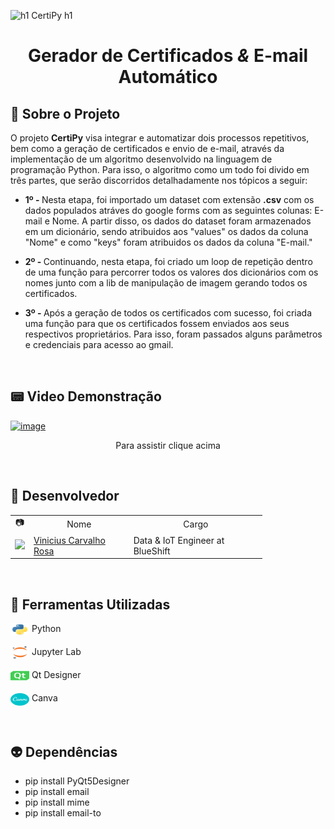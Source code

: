 ![h1  CertiPy h1](https://user-images.githubusercontent.com/87454265/150715276-d1ac1e33-f2a3-4472-8c38-40ffccc8544a.png)

<h1 align="center">Gerador de Certificados <i>&</i> E-mail Automático <br></h1>


## 💚 Sobre o Projeto
<p>O projeto <b>CertiPy</b> visa integrar e automatizar dois processos repetitivos, bem como a geração de certificados e envio de e-mail, através da implementação de um algoritmo desenvolvido na linguagem de programação Python. Para isso, o algoritmo como um todo foi divido em três partes, que serão discorridos detalhadamente nos tópicos a seguir:</p>

- <b> 1º - </b> Nesta etapa, foi importado um dataset com extensão <b>.csv</b> com os dados populados atráves do google forms com as seguintes colunas: E-mail e Nome. A partir disso, os dados do dataset foram armazenados em um dicionário, sendo atribuidos aos "values" os dados da coluna "Nome" e como "keys" foram atribuidos os dados da coluna "E-mail."

- <b> 2º  - </b> Continuando, nesta etapa, foi criado um loop de repetição dentro de uma função para percorrer todos os valores dos dicionários com os nomes junto com a lib de manipulação de imagem gerando todos os certificados.


- <b> 3º  - </b> Após a geração de todos os certificados com sucesso, foi criada uma função para que os certificados fossem enviados aos seus respectivos proprietários. Para isso, foram passados alguns parâmetros e credenciais para acesso ao gmail.

<br>

## 📟 Video Demonstração

<a href="https://youtu.be/xtLaCaP0S0I"> ![image](https://user-images.githubusercontent.com/87454265/151272628-8a936003-fdb1-4690-9df2-e93133994691.png) </a>

<p align="center">Para assistir clique acima</p>


<br>

## 🔧 Desenvolvedor 
<table style="width:80%">
   <tr align="center">
    <td>📷</td>
    <td>Nome</td>
    <td>Cargo</td>
  </tr>
  <tr>
    <td><img src="https://media-exp1.licdn.com/dms/image/C4E03AQGbWtaRMqRQbg/profile-displayphoto-shrink_400_400/0/1642540012466?e=1648684800&v=beta&t=6LmQQrmmETIzg1p36AdsqaHUi_vo7opLpg5oROwyNgs" width="120">
</td>
    <td><a href="https://www.linkedin.com/in/vinicius-carvalho-rosa/" target="_blank">Vinicius Carvalho Rosa</a></td>
    <td>Data & IoT Engineer at BlueShift</td>
  </tr>
</table>

<br>

## 🐍 Ferramentas Utilizadas

<img align="center" alt="Vini-Python" height="20" width="30" src="https://raw.githubusercontent.com/devicons/devicon/master/icons/python/python-original.svg"> Python <br><br>
<img align="center" alt="Vini-Python" height="20" width="30" src="https://raw.githubusercontent.com/devicons/devicon/master/icons/jupyter/jupyter-original.svg"> Jupyter Lab <br><br>
<img align="center" alt="Vini-Python" height="20" width="30" src="https://raw.githubusercontent.com/devicons/devicon/master/icons/qt/qt-original.svg"> Qt Designer <br><br>
<img align="center" alt="Vini-Python" height="20" width="30" src="https://raw.githubusercontent.com/devicons/devicon/master/icons/canva/canva-original.svg"> Canva 

<br>

## 👽 Dependências 
- pip install PyQt5Designer 
- pip install email
- pip install mime
- pip install email-to
